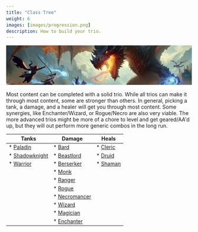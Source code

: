 ```yaml
---
title: "Class Tree"
weight: 6
images: [images/progression.png]
description: How to build your trio.
---
```


![Class Tree](images/progression.png)

Most content can be completed with a solid trio. While all trios can make it through most content, some are stronger than others. In general, picking a tank, a damage, and a healer will get you through most content. Some synergies, like Enchanter/Wizard, or Rogue/Necro are also very viable. The more advanced trios might be more of a chore to level and get geared/AA'd up, but they will out perform more generic combos in the long run.


| Tanks                           | Damage                         | Heals                          |
|---------------------------------|--------------------------------|--------------------------------|
| * [Paladin](pal.md)             | * [Bard](brd.md)               | * [Cleric](clr.md)             |
| * [Shadowknight](shd.md)        | * [Beastlord](bst.md)          | * [Druid](dru.md)              |
| * [Warrior](war.md)             | * [Berserker](ber.md)          | * [Shaman](shm.md)             |
|                                 | * [Monk](mnk.md)               |                                |
|                                 | * [Ranger](rng.md)             |                                |
|                                 | * [Rogue](rog.md)              |                                |
|                                 | * [Necromancer](nec.md)        |                                |
|                                 | * [Wizard](wiz.md)             |                                |
|                                 | * [Magician](mag.md)           |                                |
|                                 | * [Enchanter](enc.md)          |                                |
